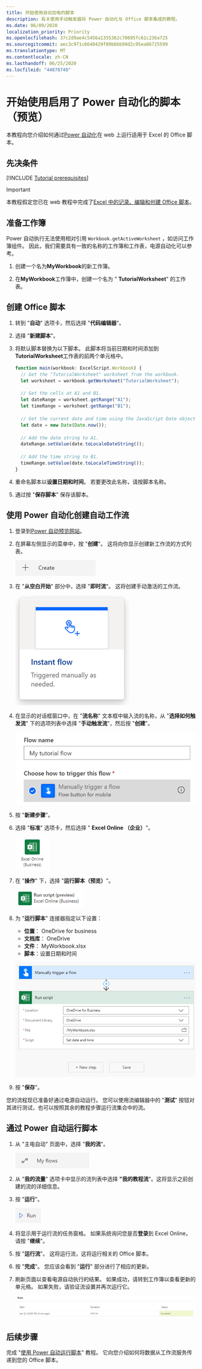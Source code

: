 ```yaml
---
title: 开始使用自动加电的脚本
description: 有关使用手动触发器将 Power 自动化与 Office 脚本集成的教程。
ms.date: 06/09/2020
localization_priority: Priority
ms.openlocfilehash: 37c2d9ae4c5456a1355362c70695fc61c236a725
ms.sourcegitcommit: aec3c971c6640429f89b6bb99d2c95ea06725599
ms.translationtype: MT
ms.contentlocale: zh-CN
ms.lasthandoff: 06/25/2020
ms.locfileid: "44878740"
---
```

# <a name="start-using-scripts-with-power-automate-preview"></a>开始使用启用了 Power 自动化的脚本（预览）

本教程向您介绍如何通过[Power 自动化](https://flow.microsoft.com)在 web 上运行适用于 Excel 的 Office 脚本。

## <a name="prerequisites"></a>先决条件

[!INCLUDE [Tutorial prerequisites](../includes/tutorial-prerequisites.md)]

> [!IMPORTANT]
> 本教程假定您已在 web 教程中完成了[Excel 中的记录、编辑和创建 Office 脚本](excel-tutorial.md)。

## <a name="prepare-the-workbook"></a>准备工作簿

Power 自动执行无法使用相对引用 `Workbook.getActiveWorksheet` ，如访问工作簿组件。 因此，我们需要具有一致的名称的工作簿和工作表，电源自动化可以参考。

1. 创建一个名为**MyWorkbook**的新工作簿。

2. 在**MyWorkbook**工作簿中，创建一个名为 " **TutorialWorksheet**" 的工作表。

## <a name="create-an-office-script"></a>创建 Office 脚本

1. 转到 "**自动**" 选项卡，然后选择 "**代码编辑器**"。

2. 选择 "**新建脚本**"。

3. 将默认脚本替换为以下脚本。 此脚本将当前日期和时间添加到**TutorialWorksheet**工作表的前两个单元格中。

    ```TypeScript
    function main(workbook: ExcelScript.Workbook) {
      // Get the "TutorialWorksheet" worksheet from the workbook.
      let worksheet = workbook.getWorksheet("TutorialWorksheet");

      // Get the cells at A1 and B1.
      let dateRange = worksheet.getRange("A1");
      let timeRange = worksheet.getRange("B1");

      // Get the current date and time using the JavaScript Date object.
      let date = new Date(Date.now());

      // Add the date string to A1.
      dateRange.setValue(date.toLocaleDateString());

      // Add the time string to B1.
      timeRange.setValue(date.toLocaleTimeString());
    }
    ```

4. 重命名脚本以**设置日期和时间**。 若要更改此名称，请按脚本名称。

5. 通过按 "**保存脚本**" 保存该脚本。

## <a name="create-an-automated-workflow-with-power-automate"></a>使用 Power 自动化创建自动工作流

1. 登录到[Power 自动预览网站](https://flow.microsoft.com)。

2. 在屏幕左侧显示的菜单中，按 "**创建**"。 这将向你显示创建新工作流的方式列表。

    !["增强电源" 中的 "创建" 按钮。](../images/power-automate-tutorial-1.png)

3. 在 "**从空白开始**" 部分中，选择 "**即时流**"。 这将创建手动激活的工作流。

    ![用于创建新工作流的 "即时流" 选项。](../images/power-automate-tutorial-2.png)

4. 在显示的对话框窗口中，在 "**流名称**" 文本框中输入流的名称，从 "**选择如何触发流**" 下的选项列表中选择 "**手动触发流**"，然后按 "**创建**"。

    ![用于创建新的即时流的手动触发器选项。](../images/power-automate-tutorial-3.png)

5. 按 "**新建步骤**"。

6. 选择 "**标准**" 选项卡，然后选择 " **Excel Online （企业）**"。

    ![Excel Online （业务）的 "电源自动" 选项。](../images/power-automate-tutorial-4.png)

7. 在 "**操作**" 下，选择 "**运行脚本（预览）**"。

    !["运行脚本（预览）" 的 "电源自动操作" 选项。](../images/power-automate-tutorial-5.png)

8. 为 "**运行脚本**" 连接器指定以下设置：

    - **位置**： OneDrive for business
    - **文档库**： OneDrive
    - **文件**： MyWorkbook.xlsx
    - **脚本**：设置日期和时间

    ![用于在 Power 自动化中运行脚本的连接器设置。](../images/power-automate-tutorial-6.png)

9. 按 "**保存**"。

您的流程现已准备好通过电源自动运行。 您可以使用流编辑器中的 "**测试**" 按钮对其进行测试，也可以按照其余的教程步骤运行流集合中的流。

## <a name="run-the-script-through-power-automate"></a>通过 Power 自动运行脚本

1. 从 "主电自动" 页面中，选择 "**我的流**"。

    !["电源自动" 中的 "我的流" 按钮。](../images/power-automate-tutorial-7.png)

2. 从 "**我的流量**" 选项卡中显示的流列表中选择 **"我的教程流**"。这将显示之前创建的流的详细信息。

3. 按 "**运行**"。

    !["电源自动运行" 按钮。](../images/power-automate-tutorial-8.png)

4. 将显示用于运行流的任务窗格。 如果系统询问您是否**登录**到 Excel Online，请按 "**继续**"。

5. 按 "**运行流**"。 这将运行流，这将运行相关的 Office 脚本。

6. 按 "**完成**"。 您应该会看到 "**运行**" 部分进行了相应的更新。

7. 刷新页面以查看电源自动执行的结果。 如果成功，请转到工作簿以查看更新的单元格。 如果失败，请验证流设置并再次运行它。

    ![自动关闭显示成功流运行的输出。](../images/power-automate-tutorial-9.png)

## <a name="next-steps"></a>后续步骤

完成 "[使用 Power 自动运行脚本](excel-power-automate-trigger.md)" 教程。 它向您介绍如何将数据从工作流服务传递到您的 Office 脚本。

